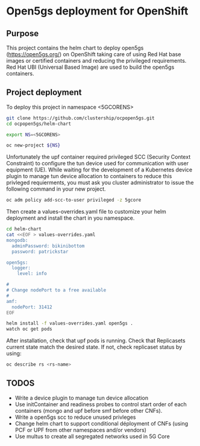 # Open5gs deployment for OpenShift

## Purpose

This project contains the helm chart to deploy open5gs (https://open5gs.org/) on OpenShift taking care of using Red Hat base images or certified containers and reducing the privileged requirements.
Red Hat UBI (Universal Based Image) are used to build the open5gs containers.


## Project deployment

To deploy this project in namespace <5GCORENS>

```bash
git clone https://github.com/clustership/ocpopen5gs.git
cd ocpopen5gs/helm-chart

export NS=<5GCORENS>

oc new-project ${NS}
```

Unfortunately the upf container required privileged SCC (Security Context Constraint) to configure the tun device used for communication with user equipment (UE).
While waiting for the development of a Kubernetes device plugin to manage tun device allocation to containers to reduce this privleged requierments, you must ask you cluster administrator to issue the following command in your new project.


```bash
oc adm policy add-scc-to-user privileged -z 5gcore
```

Then create a values-overrides.yaml file to customize your helm deployment and install the chart in you namespace.

```bash
cd helm-chart
cat <<EOF > values-overrides.yaml
mongodb:
  adminPassword: bikinibottom
  password: patrickstar

open5gs:
  logger:
    level: info

#
# Change nodePort to a free available
#
amf:
  nodePort: 31412 
EOF

helm install -f values-overrides.yaml open5gs .
watch oc get pods

```


After installation, check that upf pods is running. Check that Replicasets current state match the desired state.
If not, check replicaset status by using:

```bash
oc describe rs <rs-name>
```

## TODOS

* Write a device plugin to manage tun device allocation
* Use initContainer and readiness probes to control start order of each containers (mongo and upf before smf before other CNFs).
* Write a open5gs scc to reduce unused privleges
* Change helm chart to support conditional déployment of CNFs (using PCF or UPF from other namespaces and/or vendors)
* Use multus to create all segregated networks used in 5G Core

